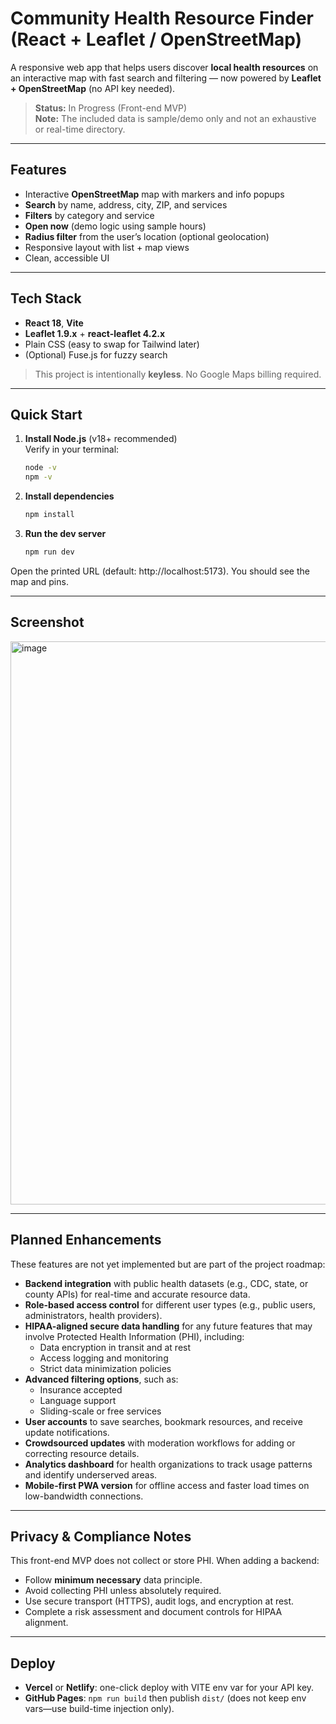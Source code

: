 # Community Health Resource Finder (React + Leaflet / OpenStreetMap)

A responsive web app that helps users discover **local health resources** on an interactive map with fast search and filtering — now powered by **Leaflet + OpenStreetMap** (no API key needed).

> **Status:** In Progress (Front-end MVP)  
> **Note:** The included data is sample/demo only and not an exhaustive or real-time directory.

---

## Features
- Interactive **OpenStreetMap** map with markers and info popups
- **Search** by name, address, city, ZIP, and services
- **Filters** by category and service
- **Open now** (demo logic using sample hours)
- **Radius filter** from the user’s location (optional geolocation)
- Responsive layout with list + map views
- Clean, accessible UI

---

## Tech Stack
- **React 18**, **Vite**
- **Leaflet 1.9.x** + **react-leaflet 4.2.x**
- Plain CSS (easy to swap for Tailwind later)
- (Optional) Fuse.js for fuzzy search

> This project is intentionally **keyless**. No Google Maps billing required.

---

## Quick Start

1) **Install Node.js** (v18+ recommended)  
   Verify in your terminal:
   ```bash
   node -v
   npm -v
    ```

2) **Install dependencies**
    ```bash
    npm install
    ```

3) **Run the dev server**
    ```bash
    npm run dev
    ```

Open the printed URL (default: http://localhost:5173). You should see the map and pins.

---

## Screenshot
<img width="1085" height="901" alt="image" src="https://github.com/user-attachments/assets/e232bb79-0eec-4780-aea6-ce9acef18a33" />

---

## Planned Enhancements
These features are not yet implemented but are part of the project roadmap:

- **Backend integration** with public health datasets (e.g., CDC, state, or county APIs) for real-time and accurate resource data.
- **Role-based access control** for different user types (e.g., public users, administrators, health providers).
- **HIPAA-aligned secure data handling** for any future features that may involve Protected Health Information (PHI), including:
  - Data encryption in transit and at rest
  - Access logging and monitoring
  - Strict data minimization policies
- **Advanced filtering options**, such as:
  - Insurance accepted
  - Language support
  - Sliding-scale or free services
- **User accounts** to save searches, bookmark resources, and receive update notifications.
- **Crowdsourced updates** with moderation workflows for adding or correcting resource details.
- **Analytics dashboard** for health organizations to track usage patterns and identify underserved areas.
- **Mobile-first PWA version** for offline access and faster load times on low-bandwidth connections.

---
## Privacy & Compliance Notes
This front-end MVP does not collect or store PHI. When adding a backend:
- Follow **minimum necessary** data principle.
- Avoid collecting PHI unless absolutely required.
- Use secure transport (HTTPS), audit logs, and encryption at rest.
- Complete a risk assessment and document controls for HIPAA alignment.
---
## Deploy
- **Vercel** or **Netlify**: one-click deploy with VITE env var for your API key.
- **GitHub Pages**: `npm run build` then publish `dist/` (does not keep env vars—use build-time injection only).

